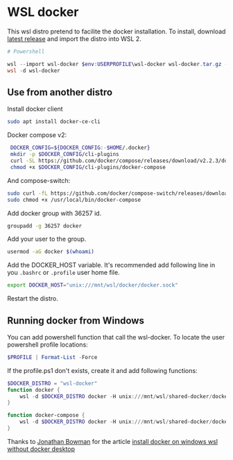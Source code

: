 # WSL docker

This wsl distro pretend to facilite the docker installation. To install, download [latest release](https://github.com/malberquilla/wsl-docker/releases/latest) and import the distro into WSL 2.

```powershell
# Powershell

wsl --import wsl-docker $env:USERPROFILE\wsl-docker wsl-docker.tar.gz --version 2
wsl -d wsl-docker
```

## Use from another distro

Install docker client

```bash
sudo apt install docker-ce-cli
```

Docker compose v2:

```bash
 DOCKER_CONFIG=${DOCKER_CONFIG:-$HOME/.docker}
 mkdir -p $DOCKER_CONFIG/cli-plugins
 curl -SL https://github.com/docker/compose/releases/download/v2.2.3/docker-compose-linux-x86_64 -o $DOCKER_CONFIG/cli-plugins/docker-compose
 chmod +x $DOCKER_CONFIG/cli-plugins/docker-compose
```

And compose-switch:

```bash
sudo curl -fL https://github.com/docker/compose-switch/releases/download/v1.0.4/docker-compose-linux-amd64 -o /usr/local/bin/docker-compose
sudo chmod +x /usr/local/bin/docker-compose
```

Add docker group with 36257 id.

```bash
groupadd -g 36257 docker
```

Add your user to the group.

```bash
usermod -aG docker $(whoami)
```

Add the DOCKER_HOST variable. It's recommended add following line in you `.bashrc` or `.profile` user home file.

```bash
export DOCKER_HOST="unix:///mnt/wsl/docker/docker.sock"
```

Restart the distro.

## Running docker from Windows

You can add powershell function that call the wsl-docker. To locate the user powershell profile locations:

```powershell
$PROFILE | Format-List -Force
```

If the profile.ps1 don't exists, create it and add following functions:

```powershell
$DOCKER_DISTRO = "wsl-docker"
function docker {
    wsl -d $DOCKER_DISTRO docker -H unix:///mnt/wsl/shared-docker/docker.sock @Args
}

function docker-compose {
    wsl -d $DOCKER_DISTRO docker -H unix:///mnt/wsl/shared-docker/docker.sock compose @Args
}
```

Thanks to [Jonathan Bowman](https://dev.to/bowmanjd) for the article [install docker on windows wsl without docker desktop](https://dev.to/bowmanjd/install-docker-on-windows-wsl-without-docker-desktop-34m9)
